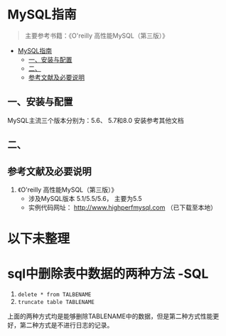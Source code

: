# MySQL指南

> 主要参考书籍：《O'reilly 高性能MySQL（第三版）》


<!-- @import "[TOC]" {cmd="toc" depthFrom=1 depthTo=6 orderedList=false} -->

<!-- code_chunk_output -->

- [MySQL指南](#mysql指南)
  - [一、安装与配置](#一-安装与配置)
  - [二、](#二)
  - [参考文献及必要说明](#参考文献及必要说明)

<!-- /code_chunk_output -->



## 一、安装与配置
MySQL主流三个版本分别为：5.6、 5.7和8.0
安装参考其他文档



## 二、 















## 参考文献及必要说明
1. 《O'reilly 高性能MySQL（第三版）》
    + 涉及MySQL版本 5.1/5.5/5.6， 主要为5.5
    + 实例代码网址：
        http://www.highperfmysql.com （已下载至本地）


# 以下未整理
# sql中删除表中数据的两种方法 -SQL

1. `delete * from TALBENAME`
2. `truncate table TABLENAME`

上面的两种方式均是能够删除TABLENAME中的数据，但是第二种方式性能更好，第二种方式是不进行日志的记录。
